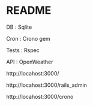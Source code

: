 # README

DB : Sqlite

Cron : Crono gem

Tests : Rspec

API : OpenWeather

http://locahost:3000/

http://locahost:3000/rails_admin

http://locahost:3000/crono
